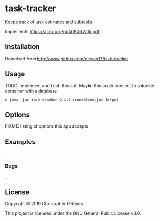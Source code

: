# task-tracker

Keeps track of task estimates and subtasks.

Implements https://arxiv.org/pdf/0806.3115.pdf

## Installation

Download from http://www.github.com/creyes17/task-tracker

## Usage

TODO: Implement and flesh this out.
Maybe this could connect to a docker container with a database

    $ java -jar task-tracker-0.1.0-standalone.jar [args]

## Options

FIXME: listing of options this app accepts.

## Examples

...

### Bugs

...

## License

Copyright &copy; 2019 Christopher R Reyes

This project is licensed under the GNU General Public License v3.0.
